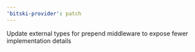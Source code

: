 ```yaml
---
'bitski-provider': patch
---
```


Update external types for prepend middleware to expose fewer implementation details
